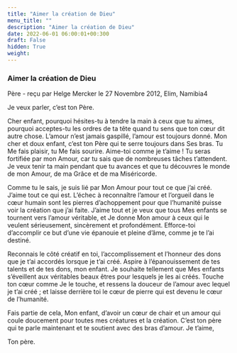 ```yaml
---
title: "Aimer la création de Dieu"
menu_title: ""
description: "Aimer la création de Dieu"
date: 2022-06-01 06:00:01+00:300
draft: False
hidden: True
weight:
---
```

### Aimer la création de Dieu

Père - reçu par Helge Mercker le 27 Novembre 2012, Elim, Namibia4

Je veux parler, c’est ton Père.

Cher enfant, pourquoi hésites-tu à tendre la main à ceux que tu aimes, pourquoi acceptes-tu les ordres de ta tête quand tu sens que ton cœur dit autre chose. L’amour n’est jamais gaspillé, l’amour est toujours donné. Mon cher et doux enfant, c’est ton Père qui te serre toujours dans Ses bras. Tu Me fais plaisir, tu Me fais sourire. Aime-toi comme je t’aime ! Tu seras fortifiée par mon Amour, car tu sais que de nombreuses tâches t’attendent. Je veux tenir ta main pendant que tu avances et que tu découvres le monde de mon Amour, de ma Grâce et de ma Miséricorde.

Comme tu le sais, je suis lié par Mon Amour pour tout ce que j’ai créé. J’aime tout ce qui est. L’échec à reconnaître l’amour et l’orgueil dans le cœur humain sont les pierres d’achoppement pour que l’humanité puisse voir la création que j’ai faite. J’aime tout et je veux que tous Mes enfants se tournent vers l’amour véritable, et Je donne Mon amour à ceux qui le veulent sérieusement, sincèrement et profondément. Efforce-toi d’accomplir ce but d’une vie épanouie et pleine d’âme, comme je te l’ai destiné.

Reconnais le côté créatif en toi, l’accomplissement et l’honneur des dons que je t’ai accordés lorsque je t’ai créé. Aspire à l’épanouissement de tes talents et de tes dons, mon enfant. Je souhaite tellement que Mes enfants s’éveillent aux véritables beaux êtres pour lesquels je les ai créés. Touche ton cœur comme Je le touche, et ressens la douceur de l’amour avec lequel je t’ai créé ; et laisse derrière toi le cœur de pierre qui est devenu le cœur de l’humanité.

Fais partie de cela, Mon enfant, d’avoir un cœur de chair et un amour qui coule doucement pour toutes mes créatures et la création. C’est ton père qui te parle maintenant et te soutient avec des bras d’amour. Je t’aime,

Ton père.



